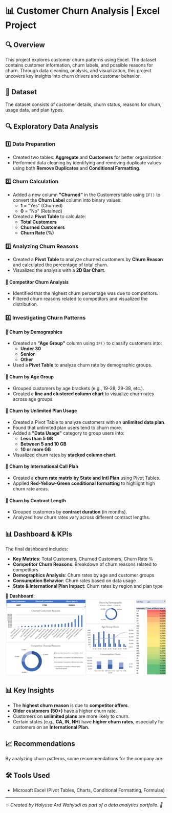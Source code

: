 # 📊 Customer Churn Analysis | Excel Project

## 🔍 **Overview**
This project explores customer churn patterns using Excel. The dataset contains customer information, churn labels, and possible reasons for churn. Through data cleaning, analysis, and visualization, this project uncovers key insights into churn drivers and customer behavior.


## 📂 **Dataset**
The dataset consists of customer details, churn status, reasons for churn, usage data, and plan types.

## 🔍 **Exploratory Data Analysis**

### 1️⃣ **Data Preparation**
- Created two tables: **Aggregate** and **Customers** for better organization.
- Performed data cleaning by identifying and removing duplicate values using both **Remove Duplicates** and **Conditional Formatting**.

### 2️⃣ **Churn Calculation**
- Added a new column **"Churned"** in the Customers table using `IF()` to convert the **Churn Label** column into binary values:
  - **1** = "Yes" (Churned)
  - **0** = "No" (Retained)
- Created a **Pivot Table** to calculate:
  - **Total Customers**
  - **Churned Customers**
  - **Churn Rate (%)**

### 3️⃣ **Analyzing Churn Reasons**
- Created a **Pivot Table** to analyze churned customers by **Churn Reason** and calculated the percentage of total churn.
- Visualized the analysis with a **2D Bar Chart**.

#### 🔹 **Competitor Churn Analysis**
- Identified that the highest churn percentage was due to competitors.
- Filtered churn reasons related to competitors and visualized the distribution.

### 4️⃣ **Investigating Churn Patterns**

#### 📌 **Churn by Demographics**
- Created an **"Age Group"** column using `IF()` to classify customers into:
  - **Under 30**
  - **Senior**
  - **Other**
- Used a **Pivot Table** to analyze churn rate by demographic groups.

#### 📌 **Churn by Age Group**
- Grouped customers by age brackets (e.g., 19-28, 29-38, etc.).
- Created a **line and clustered column chart** to visualize churn rates across age groups.

#### 📌 **Churn by Unlimited Plan Usage**
- Created a Pivot Table to analyze customers with an **unlimited data plan**.
- Found that unlimited plan users tend to churn more.
- Added a **"Data Usage"** category to group users into:
  - **Less than 5 GB**
  - **Between 5 and 10 GB**
  - **10 or more GB**
- Visualized churn rates by **stacked column chart**.

#### 📌 **Churn by International Call Plan**
- Created a **churn rate matrix by State and Intl Plan** using Pivot Tables.
- Applied **Red-Yellow-Green conditional formatting** to highlight high churn rate areas.

#### 📌 **Churn by Contract Length**
- Grouped customers by **contract duration** (in months).
- Analyzed how churn rates vary across different contract lengths.

## 📊 **Dashboard & KPIs**
The final dashboard includes:
- **Key Metrics**: Total Customers, Churned Customers, Churn Rate %
- **Competitor Churn Reasons**: Breakdown of churn reasons related to competitors
- **Demographics Analysis**: Churn rates by age and customer groups
- **Consumption Behavior**: Churn rates based on data usage
- **State & International Plan Impact**: Churn rates by region and plan type

📸 **Dashboard**:
![Customer Churn Dashboard](customer-churn-dashboard.jpg)

## 📊 **Key Insights**
- The **highest churn reason** is due to **competitor offers**.
- **Older customers (50+)** have a higher churn rate.
- Customers on **unlimited plans** are more likely to churn.
- Certain states (e.g., **CA, IN, NH**) have **higher churn rates**, especially for customers on an **International Plan**.

## 📈 **Recommendations**
By analyzing churn patterns, some recommendations for the company are:



## 🛠 **Tools Used**
- Microsoft Excel (Pivot Tables, Charts, Conditional Formatting, Formulas)


---
*✨ Created by Halyusa Ard Wahyudi as part of a data analytics portfolio. 🚀*

